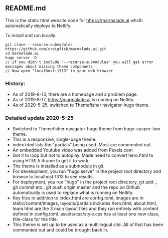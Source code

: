 ## README.md

This is the static html website code for https://marmalade.ai whcih automatically deploys to Netlify.

To install and run locally:  

    git clone --recurse-submodules https://github.com/craigfisk/marmalade.ai.git
    cd marmalade.ai  
    hugo server -D  
    // if you didn't include "--recurse-submodules" you will get error messages about missing theme components  
    // Now open "localhost:1313" in your web browser  

### History:
- As of 2019-8-13, there are a homepage and a problem page.  
- As of 2019-8-17, https://marmalade.ai is running on Netlify.
- As of 2020-5-25, switched to Themefisher navigator-hugo theme.

### Detailed update 2020-5-25


- Switched to Themefisher navigator-hugo theme from hugo-casper-two theme.
- This is a responsive, single-page theme.
- index.html lists the "partials" being used. Most are commented out.
- An embedded Youtube video was added from Pexels.com
- Got it to loop but not to autoplay. Made need to convert hero.html to using HTML5 iframe to get it to work. 
- The theme is installed as a submodule in git.
- For development, you run "hugo serve" in the project root directory and browse to localhost:1313 to see results.
- For deployment, you run "hugo" in the project root directory, git add ., git commit etc., git push origin master and the repo on Github automatically is used to replace what is running on Netlify.
- Key files in addition to index.html are config.toml, images are in static/content/images, layouts/partials includes hero.html, about.html, team.html are the 3 main layout files and they run entirely with content defined in config.toml. assets/css/style.css has at least one new class, title-class for the title.
- This theme is set up to be used as a multilingual site. All of that has been commented out and could be brought back in.
